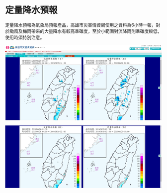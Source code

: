 # 定量降水預報

定量降水預報為氣象局預報產品，高雄市災害情資網使用之資料為6小時一報，對於颱風及梅雨帶來的大量降水有較高準確度，至於小範圍對流降雨則準確度較低，使用時須特別注意。

![1568259706504](../assets/1568259706504.png)

![1568259713009](../assets/1568259713009.png)